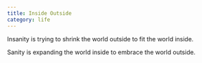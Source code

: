 ```yaml
---
title: Inside Outside
category: life
---
```


Insanity
is trying to shrink
the world outside
to fit the world
inside.

Sanity
is expanding
the world inside
to embrace
the world
outside.

